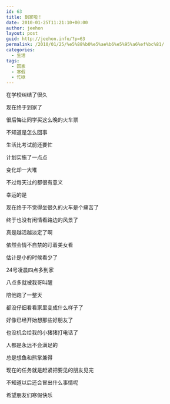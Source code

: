 ```yaml
---
id: 63
title: 到家啦！
date: 2010-01-25T11:21:10+00:00
author: jeehon
layout: post
guid: http://jeehon.info/?p=63
permalink: /2010/01/25/%e5%88%b0%e5%ae%b6%e5%95%a6%ef%bc%81/
categories:
  - 生活
tags:
  - 回家
  - 寒假
  - 忙碌
---
```

在学校纠结了很久
  
现在终于到家了
  
很后悔让同学买这么晚的火车票
  
不知道是怎么回事
  
生活比考试前还要忙
  
计划实施了一点点
  
变化却一大堆
  
不过每天过的都很有意义
  
<!--more-->


  
幸运的是
  
现在终于不觉得坐很久的火车是个痛苦了
  
终于也没有闲情看路边的风景了
  
真是越活越淡定了啊
  
依然会情不自禁的盯着美女看
  
估计是小的时候看少了
  
24号凌晨四点多到家
  
八点多就被我哥叫醒
  
陪他跑了一整天
  
都没仔细看看家里变成什么样子了
  
好像已经开始想那些好朋友了
  
也没机会给我的小猪猪打电话了
  
人都是永远不会满足的
  
总是想鱼和熊掌兼得
  
现在的任务就是赶紧把要见的朋友见完
  
不知道以后还会冒出什么事情呢
  
希望朋友们寒假快乐